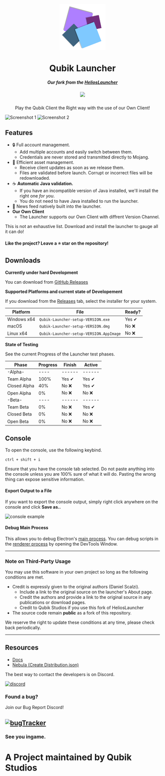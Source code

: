 <p align="center"><img src="./app/assets/images/SealCircle.png" width="150px" height="150px" alt="Qubik Client"></p>

<h1 align="center">Qubik Launcher</h1>

<em><h5 align="center">Our fork from the [HeliosLauncher][mainrepo]</h5></em>
<h5 align="center"><img src="https://travis-ci.com/Qubik-Studios/Qubik-Launcher.svg?token=ZzwoacJetFVH55szQXjx&branch=master"></h5>


<p align="center">Play the Qubik Client the Right way with the use of our Own Client!</p>

![Screenshot 1](https://qubik-studios.net/wp-content/uploads/2021/02/Qubik-Launcher-03.02.2021-14_03_53.png)
![Screenshot 2](https://qubik-studios.net/wp-content/uploads/2021/02/Qubik-Launcher-03.02.2021-14_03_59.png)

## Features

* 🔒 Full account management.
  * Add multiple accounts and easily switch between them.
  * Credentials are never stored and transmitted directly to Mojang.
* 📂 Efficient asset management.
  * Receive client updates as soon as we release them.
  * Files are validated before launch. Corrupt or incorrect files will be redownloaded.
* ☕ **Automatic Java validation.**
  * If you have an incompatible version of Java installed, we'll install the right one *for you*.
  * You do not need to have Java installed to run the launcher.
* 📰 News feed natively built into the launcher.
* **Our Own Client**
  * The Launcher supports our Own Client with diffrent Version Channel.

This is not an exhaustive list. Download and install the launcher to gauge all it can do!


#### Like the project? Leave a ⭐ star on the repository!

## Downloads

**Currently under hard Development**

You can download from [GitHub Releases](https://github.com/Qubik-Studios/Qubik-Launcher/releases)

**Supported Platforms and current state of Developement**

If you download from the [Releases](https://github.com/Qubik-Studios/Qubik-Launcher/releases) tab, select the installer for your system.

| Platform | File | Ready? | 
| -------- | ---- | ------ |
| Windows x64 | `Qubik-Launcher-setup-VERSION.exe` | Yes ✔
| macOS | `Qubik-Launcher-setup-VERSION.dmg` | No ❌
| Linux x64 | `Qubik-Launcher-setup-VERSION.AppImage` | No ❌

**State of Testing**

See the current Progress of the Launcher test phases.

| Phase | Progress | Finish | Active |
| -------- | ---- | ------ | ------ |
| -Alpha- | ---- | ------ | ------ |
| Team Alpha | 100% | Yes ✔ | Yes ✔
| Closed Alpha | 40% | No ❌ | Yes ✔ |
| Open Alpha | 0% | No ❌ | No ❌ |
| -Beta- | ---- | ------ | ------ |
| Team Beta | 0% | No ❌ | Yes ✔ |
| Closed Beta | 0% | No ❌ | No ❌ |
| Open Beta | 0% | No ❌ | No ❌ |



## Console

To open the console, use the following keybind.

```console
ctrl + shift + i
```

Ensure that you have the console tab selected. Do not paste anything into the console unless you are 100% sure of what it will do. Pasting the wrong thing can expose sensitive information.

#### Export Output to a File

If you want to export the console output, simply right click anywhere on the console and click **Save as..**

![console example](https://i.imgur.com/T5e73jP.png)

#### Debug Main Process

This allows you to debug Electron's [main process][mainprocess]. You can debug scripts in the [renderer process][rendererprocess] by opening the DevTools Window.

---

### Note on Third-Party Usage

You may use this software in your own project so long as the following conditions are met.

* Credit is expressly given to the original authors (Daniel Scalzi).
  * Include a link to the original source on the launcher's About page.
  * Credit the authors and provide a link to the original source in any publications or download pages.
  * Credit to Qubik Studios if you use this fork of HeliosLauncher
* The source code remain **public** as a fork of this repository.

We reserve the right to update these conditions at any time, please check back periodically.

---

## Resources

* [Docs][docs]
* [Nebula (Create Distribution.json)][nebula]

The best way to contact the developers is on Discord.

[![discord](https://discordapp.com/api/guilds/759767022916599808/embed.png?style=banner3)][discord]

### Found a bug?
Join our Bug Report Discord!

[![bugTracker](https://discordapp.com/api/guilds/806242088831811635/embed.png?style=banner3)][bugTracker]
---

### See you ingame.


# A Project maintained by Qubik Studios

[nodejs]: https://nodejs.org/en/ 'Node.js'
[vscode]: https://code.visualstudio.com/ 'Visual Studio Code'
[mainprocess]: https://electronjs.org/docs/tutorial/application-architecture#main-and-renderer-processes 'Main Process'
[rendererprocess]: https://electronjs.org/docs/tutorial/application-architecture#main-and-renderer-processes 'Renderer Process'
[chromedebugger]: https://marketplace.visualstudio.com/items?itemName=msjsdiag.debugger-for-chrome 'Debugger for Chrome'
[discord]: http://discord.Qubik-Studios.net 'Discord'
[bugTracker]: http://discord.Qubik-Studios.net 'Bugtracker Discord'
[docs]: https://qubik-studios.net/index.php/docs-category/qubik-client/ 'Docs'
[nebula]: https://github.com/dscalzi/Nebula 'dscalzi/Nebula'
[mainrepo]: https://github.com/dscalzi/HeliosLauncher 'Original Source'